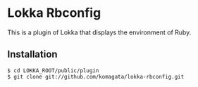 # Lokka Rbconfig

This is a plugin of Lokka that displays the environment of Ruby.

## Installation

    $ cd LOKKA_ROOT/public/plugin
    $ git clone git://github.com/komagata/lokka-rbconfig.git
